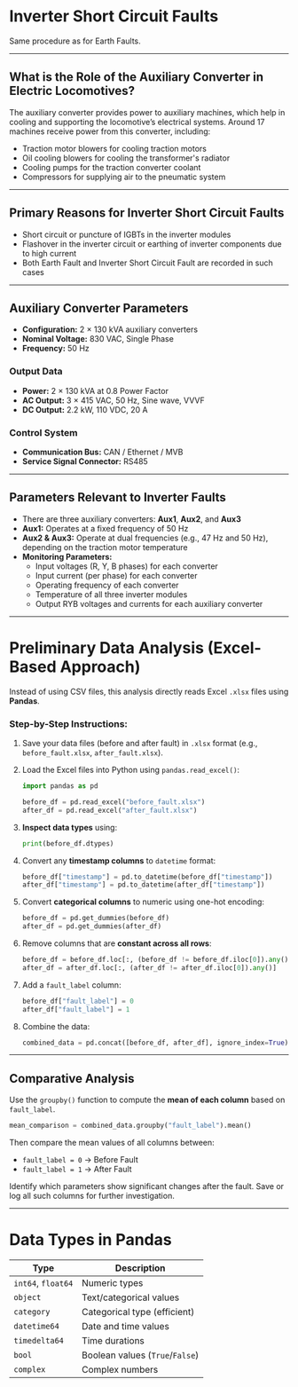 # Inverter Short Circuit Faults

Same procedure as for Earth Faults.

---

## What is the Role of the Auxiliary Converter in Electric Locomotives?

The auxiliary converter provides power to auxiliary machines, which help in cooling and supporting the locomotive’s electrical systems. Around 17 machines receive power from this converter, including:

- Traction motor blowers for cooling traction motors
- Oil cooling blowers for cooling the transformer's radiator
- Cooling pumps for the traction converter coolant
- Compressors for supplying air to the pneumatic system

---

## Primary Reasons for Inverter Short Circuit Faults

- Short circuit or puncture of IGBTs in the inverter modules
- Flashover in the inverter circuit or earthing of inverter components due to high current
- Both Earth Fault and Inverter Short Circuit Fault are recorded in such cases

---

## Auxiliary Converter Parameters

- **Configuration:** 2 × 130 kVA auxiliary converters
- **Nominal Voltage:** 830 VAC, Single Phase
- **Frequency:** 50 Hz

### Output Data

- **Power:** 2 × 130 kVA at 0.8 Power Factor
- **AC Output:** 3 × 415 VAC, 50 Hz, Sine wave, VVVF
- **DC Output:** 2.2 kW, 110 VDC, 20 A

### Control System

- **Communication Bus:** CAN / Ethernet / MVB
- **Service Signal Connector:** RS485

---

## Parameters Relevant to Inverter Faults

- There are three auxiliary converters: **Aux1**, **Aux2**, and **Aux3**
- **Aux1:** Operates at a fixed frequency of 50 Hz
- **Aux2 & Aux3:** Operate at dual frequencies (e.g., 47 Hz and 50 Hz), depending on the traction motor temperature
- **Monitoring Parameters:**
  - Input voltages (R, Y, B phases) for each converter
  - Input current (per phase) for each converter
  - Operating frequency of each converter
  - Temperature of all three inverter modules
  - Output RYB voltages and currents for each auxiliary converter

---

# Preliminary Data Analysis (Excel-Based Approach)

Instead of using CSV files, this analysis directly reads Excel `.xlsx` files using **Pandas**.

### Step-by-Step Instructions:

1. Save your data files (before and after fault) in `.xlsx` format (e.g., `before_fault.xlsx`, `after_fault.xlsx`).

2. Load the Excel files into Python using `pandas.read_excel()`:

   ```python
   import pandas as pd

   before_df = pd.read_excel("before_fault.xlsx")
   after_df = pd.read_excel("after_fault.xlsx")
   ```

3. **Inspect data types** using:

   ```python
   print(before_df.dtypes)
   ```

4. Convert any **timestamp columns** to `datetime` format:

   ```python
   before_df["timestamp"] = pd.to_datetime(before_df["timestamp"])
   after_df["timestamp"] = pd.to_datetime(after_df["timestamp"])
   ```

5. Convert **categorical columns** to numeric using one-hot encoding:

   ```python
   before_df = pd.get_dummies(before_df)
   after_df = pd.get_dummies(after_df)
   ```

6. Remove columns that are **constant across all rows**:

   ```python
   before_df = before_df.loc[:, (before_df != before_df.iloc[0]).any()]
   after_df = after_df.loc[:, (after_df != after_df.iloc[0]).any()]
   ```

7. Add a `fault_label` column:

   ```python
   before_df["fault_label"] = 0
   after_df["fault_label"] = 1
   ```

8. Combine the data:

   ```python
   combined_data = pd.concat([before_df, after_df], ignore_index=True)
   ```

---

## Comparative Analysis

Use the `groupby()` function to compute the **mean of each column** based on `fault_label`.

```python
mean_comparison = combined_data.groupby("fault_label").mean()
```

Then compare the mean values of all columns between:

- `fault_label = 0` → Before Fault
- `fault_label = 1` → After Fault

Identify which parameters show significant changes after the fault. Save or log all such columns for further investigation.

---

# Data Types in Pandas

| Type               | Description                     |
| ------------------ | ------------------------------- |
| `int64`, `float64` | Numeric types                   |
| `object`           | Text/categorical values         |
| `category`         | Categorical type (efficient)    |
| `datetime64`       | Date and time values            |
| `timedelta64`      | Time durations                  |
| `bool`             | Boolean values (`True`/`False`) |
| `complex`          | Complex numbers                 |

